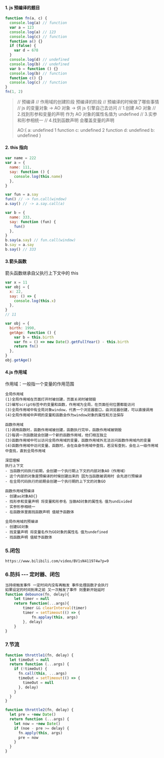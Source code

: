 #### 1. js 预编译的题目

```js
function fn(a, c) {
  console.log(a) // function
  var a = 123
  console.log(a) // 123
  console.log(c) // function
  function a() {}
  if (false) {
    var d = 678
  }
  console.log(d) // undefined
  console.log(b) // undefined
  var b = function () {}
  console.log(b) // function
  function c() {}
  console.log(c) // function
}
fn(1, 2)
```

> // 预编译
> // 作用域的创建阶段 预编译的阶段
> // 预编译的时候做了哪些事情
> // js 的变量对象 -> AO 对象 -> 供 js 引擎自己去访问
> // 1.创建 AO 对象
> // 2.找到形参和变量的声明 作为 AO 对象的属性名值为 undefined
> // 3.实参和形参相统一
> // 4.找到函数声明 会覆盖变量的声明
>
> AO:{
> a: undefined 1 function
> c: undefined 2 function
> d: undefined
> b: undefined
> }

#### 2. this 指向

```js
var name = 222
var a = {
  name: 111,
  say: function () {
    console.log(this.name)
  },
}

var fun = a.say
fun() // -> fun.call(window)
a.say() // -> a.say.call(a)

var b = {
  name: 333,
  say: function (fun) {
    fun()
  },
}
b.say(a.say) // fun.call(window)
b.say = a.say
b.say() // 333
```

#### 3.箭头函数

箭头函数继承自父执行上下文中的 this

```js
var x = 11
var obj = {
  x: 22,
  say: () => {
    console.log(this.x)
  },
}
// 11

var obj = {
  birth: 1990,
  getAge: function () {
    var b = this.birth
    var fn = () => new Date().getFullYear() - this.birth
    return fn()
  },
}
obj.getAge()
```

#### 4.js 作用域

作用域：一般指一个变量的作用范围

```
全局作用域
(1)全局作用域在页面打开时被创建，页面关闭时被销毁
(2)编写script标签中的变量和函数，作用域为全局，在页面任何位置都能访问
(3)全局作用域中有全局对象window，代表一个浏览器窗口，由浏览器创建，可以直接调用
(4)全局作用域中声明的变量和函数会作为window对象的属性和方法保存

函数作用域
(1)调用函数时，函数作用域被创建，函数执行完毕，函数作用域被销毁
(2)每调一次函数就会创建一个新的函数作用域，他们相互独立
(3)函数作用域中可以访问全局作用域的变量，函数作用域外无法访问函数作用域内的变量
(4)函数作用域中访问变量、函数时，会在自身作用域中查找，若没有查到，会在上一级作用域中查找，直到全局作用域

深层理解
执行上下文
- 当函数代码执行前期，会创建一个执行期上下文的内部对象AO（作用域）
- 这个内部的对象是预编译的时候创建出来的 因为当函数被调用时 会先进行预编译
- 在全局代码执行的前期会创建一个执行期的上下文的对象GO

函数作用域预编译
- 创建ao对象AO{}
- 找形参和变量声明 将变量和形参名 当做AO对象的属性名 值为undivided
- 实参形参相统一
- 在函数体里面找函数声明 值赋予函数体

全局作用域的预编译
- 创建GO对象
- 找变量声明 将变量名作为GO对象的属性名 值为undefined
- 找函数声明 值赋予函数体
```

### 5.闭包

```
https://www.bilibili.com/video/BV1sN411974w?p=9
```

### 6.防抖 --- 定时器、闭包

```js
当持续触发事件 一定时间内没有再触发 事件处理函数才会执行
如果设定的时间到来之前 又一次触发了事件 则重新开始延时
function debounce(fn, delay){
	let timer = null
	return function(...args){
		timer && clearInterval(timer)
		timer = setTimeout(() => {
			fn.applay(this, args)
		}, delay)
	}
}
```

### 7.节流

```js
function throttle1(fn, delay) {
  let timeOut = null
  return function (...args) {
    if (!timeOut) {
      fn.call(this, ...args)
      timeOut = setTimeout(() => {
        timeOut = null
      }, delay)
    }
  }
}

function throttle2(fn, delay) {
  let pre = +new Date()
  return function (...args) {
    let now = +new Date()
    if (noe - pre >= delay) {
      fn.apply(this, args)
      pre = now
    }
  }
}
```
